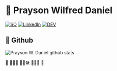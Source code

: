 # 🐉 Prayson Wilfred Daniel

<p> 
<a href="https://stackoverflow.com/users/6858244/prayson-w-daniel" target="_blank"><img alt="SO" src="https://img.shields.io/badge/stack%20overflow-FE7A16?logo=stack-overflow&logoColor=white&style=for-the-badge" /></a> 
<a href="https://www.linkedin.com/in/prayson/" target="_blank"><img alt="LinkedIn" src="https://img.shields.io/badge/linkedin-%230077B5.svg?&style=for-the-badge&logo=linkedin&logoColor=white" /></a>    
<a href="https://dev.to/proteusiq" target="_blank"><img alt="DEV" src="https://img.shields.io/badge/DEV.TO-%230A0A0A.svg?&style=for-the-badge&logo=dev.to&logoColor=black" ></a>  

</p>

## 🦥 Github
![Prayson W. Daniel github stats](https://github-readme-stats.vercel.app/api?username=proteusiq&count_private=true&show_icons=true&hide_rank=true&hide_border=true&include_all_commits=true&hide_title=true&theme=default)  

👋 🐍🦀🌔  🔬🧪🛠️  🤖🍻🦄 🎒

<!--
**Proteusiq/proteusiq** is a ✨ _special_ ✨ repository because its `README.md` (this file) appears on your GitHub profile.

Here are some ideas to get you started:

- 🔭 I’m currently working on ...
- 🌱 I’m currently learning ...
- 👯 I’m looking to collaborate on ...
- 🤔 I’m looking for help with ...
- 💬 Ask me about ...
- 📫 How to reach me: ...
- 😄 Pronouns: ...
- ⚡ Fun fact: ...
-->
